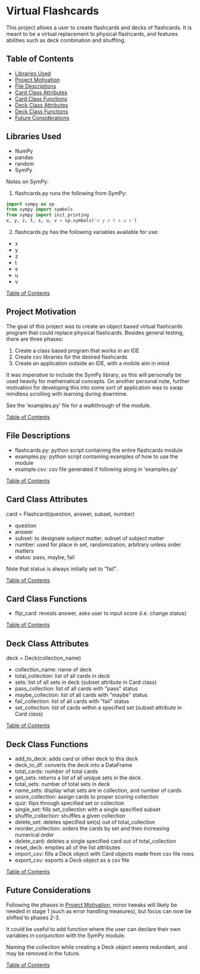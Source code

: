 # Virtual Flashcards
This project allows a user to create flashcards and decks of flashcards. It is 
meant to be a virtual replacement to physical flashcards, and features abilities
such as deck combination and shuffling.


## Table of Contents
- [Libraries Used](#libraries-used)
- [Project Motivation](#project-motivation)
- [File Descriptions](#file-descriptions)
- [Card Class Attributes](#card-class-attributes)
- [Card Class Functions](#card-class-functions)
- [Deck Class Attributes](#deck-class-attributes)
- [Deck Class Functions](#deck-class-functions)
- [Future Considerations](#future-considerations)


## Libraries Used
- NumPy
- pandas
- random
- SymPy

Notes on SymPy:
1. flashcards.py runs the following from SymPy:

```python
import sympy as sp
from sympy import symbols
from sympy import init_printing
x, y, z, t, s, u, v = sp.symbols('x y z t s u v')
```

2. flashcards.py has the following variables available for use:
- x
- y
- z
- t
- s
- u
- v

[Table of Contents](#table-of-contents)


## Project Motivation
The goal of this project was to create an object based virtual flashcards program
that could replace physical flashcards. Besides general testing, there are three
phases:

1. Create a class based program that works in an IDE
2. Create csv libraries for the desired flashcards
3. Create an application outside an IDE, with a mobile aim in mind

It was imperative to include the SymPy library, as this will personally be used heavily for
mathematical concepts. On another personal note, further motivation for developing this
into some sort of application was to swap mindless scrolling with learning during downtime.

See the 'examples.py' file for a walkthrough of the module.

[Table of Contents](#table-of-contents)


## File Descriptions
- flashcards.py: python script containing the entire flashcards module
- examples.py: python script containing examples of how to use the module
- example.csv: csv file generated if following along in 'examples.py'

[Table of Contents](#table-of-contents)


## Card Class Attributes
card = Flashcard(question, answer, subset, number)

- question
- answer
- subset: to designate subject matter, subset of subject matter
- number: used for place in set, randomization, arbitrary unless order matters
- status: pass, maybe, fail

Note that status is always initially set to "fail".

[Table of Contents](#table-of-contents)


## Card Class Functions
- flip_card: reveals answer, asks user to input score (i.e. change status)

[Table of Contents](#table-of-contents)


## Deck Class Attributes
deck = Deck(collection_name)

- collection_name: name of deck
- total_collection: list of all cards in deck
- sets: list of all sets in deck (subset attribute in Card class)
- pass_collection: list of all cards with "pass" status
- maybe_collection: list of all cards with "maybe" status
- fail_collection: list of all cards with "fail" status
- set_collection: list of cards within a specified set (subset attribute in Card class)

[Table of Contents](#table-of-contents)


## Deck Class Functions
- add_to_deck: adds card or other deck to this deck
- deck_to_df: converts the deck into a DataFrame
- total_cards: number of total cards
- get_sets: returns a list of all unique sets in the deck
- total_sets: number of total sets in deck
- name_sets: display what sets are in collection, and number of cards
- score_collection: assign cards to proper scoring collection
- quiz: flips through specified set or collection
- single_set: fills set_collection with a single specified subset
- shuffle_collection: shuffles a given collection
- delete_set: deletes specified set(s) out of total_collection
- reorder_collection: orders the cards by set and then increasing numerical order
- delete_card: deletes a single specified card out of total_collection
- reset_deck: empties all of the list attributes
- import_csv: fills a Deck object with Card objects made from csv file rows
- export_csv: exports a Deck object as a csv file

[Table of Contents](#table-of-contents)


## Future Considerations
Following the phases in [Project Motivation](#project-motivation), minor tweaks will
likely be needed in stage 1 (such as error handling measures), but focus can now be
shifted to phases 2-3.

It could be useful to add function where the user can declare their own variables
in conjunction with the SymPy module.

Naming the collection while creating a Deck object seems redundant, and may be
removed in the future.

[Table of Contents](#table-of-contents)